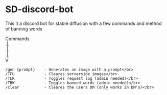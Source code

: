 # SD-discord-bot
This it a discord bot for stable diffusion with a few commands and  method of banning words

Commands </br>
 .|.</br>
 .|.</br>
 .|.</br>
V</br>
```
/gen {prompt}    - Generates an image with a prompt</br>
/TFU             - Cleares serverside images</br>
/TLR             - Toggles request log (admin needed)</br>
/TBW             - Toggles banned words (admin needed)</br>
/clear           - Cleares the users DM (only works in DM's)</br>
```
